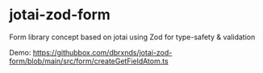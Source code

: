 jotai-zod-form
======================

Form library concept based on jotai using Zod for type-safety & validation

Demo:
<a href="https://githubbox.com/dbrxnds/jotai-zod-form/blob/main/src/form/createGetFieldAtom.ts" target="_blank">https://githubbox.com/dbrxnds/jotai-zod-form/blob/main/src/form/createGetFieldAtom.ts</a>
